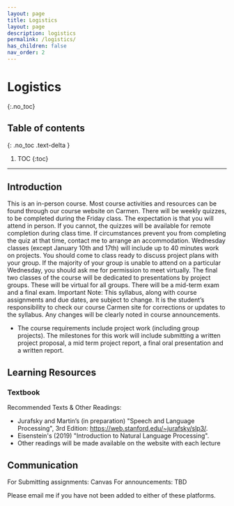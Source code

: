 ```yaml
---
layout: page
title: Logistics
layout: page
description: logistics
permalink: /logistics/
has_children: false
nav_order: 2
---
```


# Logistics
{:.no_toc}

## Table of contents
{: .no_toc .text-delta }

1. TOC
{:toc}

---

## Introduction

This is an in-person course. Most course activities and resources can be found through our
course website on Carmen.
There will be weekly quizzes, to be completed during the Friday class. The expectation is that
you will attend in person. If you cannot, the quizzes will be available for remote completion
during class time. If circumstances prevent you from completing the quiz at that time, contact
me to arrange an accommodation.
Wednesday classes (except January 10th and 17th) will include up to 40 minutes work on
projects. You should come to class ready to discuss project plans with your group. If the majority
of your group is unable to attend on a particular Wednesday, you should ask me for permission
to meet virtually.
The final two classes of the course will be dedicated to presentations by project groups. These
will be virtual for all groups.
There will be a mid-term exam and a final exam.
Important Note: This syllabus, along with course assignments and due dates, are subject to
change. It is the student’s responsibility to check our course Carmen site for corrections or
updates to the syllabus. Any changes will be clearly noted in course announcements.

* The course requirements include project work (including group projects). The milestones for this work will include submitting a written project proposal, a mid term project report, a final oral presentation and a written report.


## Learning Resources

### Textbook

Recommended Texts & Other Readings:

* Jurafsky and Martin’s (in preparation) "Speech and Language Processing", 3rd Edition: https://web.stanford.edu/~jurafsky/slp3/.
* Eisenstein's (2019) "Introduction to Natural Language Processing".
* Other readings will be made available on the website with each lecture

## Communication

For Submitting assignments: Canvas
For announcements: TBD

Please email me if you have not been added to either of these platforms. 